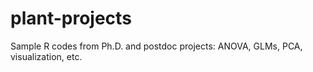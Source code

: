 # plant-projects
 Sample R codes from Ph.D. and postdoc projects: ANOVA, GLMs, PCA, visualization, etc.
